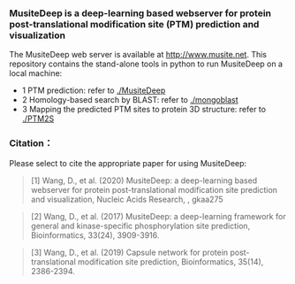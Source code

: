 ### MusiteDeep is a deep-learning based webserver for protein post-translational modification site (PTM) prediction and visualization
The MusiteDeep web server is available at http://www.musite.net.
This repository contains the stand-alone tools in python to run MusiteDeep on a local machine:
- 1 PTM prediction: refer to [./MusiteDeep](https://github.com/duolinwang/MusiteDeep_web/tree/master/MusiteDeep)
- 2 Homology-based search by BLAST: refer to [./mongoblast](https://github.com/duolinwang/MusiteDeep_web/tree/master/mongoblast) 
- 3 Mapping the predicted PTM sites to protein 3D structure: refer to [./PTM2S](https://github.com/duolinwang/MusiteDeep_web/tree/master/PTM2S)


### Citation：
Please select to cite the appropriate paper for using MusiteDeep:
>[1] Wang, D., et al. (2020) MusiteDeep: a deep-learning based webserver for protein post-translational modification site prediction and visualization, Nucleic Acids Research, , gkaa275

>[2] Wang, D., et al. (2017) MusiteDeep: a deep-learning framework for general and kinase-specific phosphorylation site prediction, Bioinformatics, 33(24), 3909-3916.

>[3] Wang, D., et al. (2019) Capsule network for protein post-translational modification site prediction, Bioinformatics, 35(14), 2386-2394.
